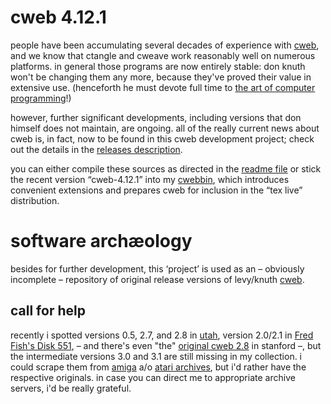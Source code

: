 # cweb 4.12.1

people have been accumulating several decades of experience with
[cweb](http://www-cs-faculty.stanford.edu/~uno/cweb.html), and we know that
ctangle and cweave work reasonably well on numerous platforms. in general those
programs are now entirely stable: don knuth won't be changing them any more,
because they've proved their value in extensive use.  (henceforth he must
devote full time to
[the art of computer programming](https://www-cs-faculty.stanford.edu/~knuth/taocp.html)!)

however, further significant developments, including versions that don himself
does not maintain, are ongoing. all of the really current news about cweb is,
in fact, now to be found in this cweb development project; check out the
details in the
[releases description](https://github.com/ascherer/cweb/releases).

you can either compile these sources as directed in the
[readme file](README) or stick the recent version “cweb-4.12.1” into my
[cwebbin](https://github.com/ascherer/cwebbin), which introduces convenient
extensions and prepares cweb for inclusion in the “tex live” distribution.

# software archæology

besides for further development, this ‘project’ is used as an – obviously
incomplete – repository of original release versions of levy/knuth
[cweb](http://www-cs-faculty.stanford.edu/~uno/cweb.html).

## call for help

recently i spotted versions 0.5, 2.7, and 2.8 in
[utah](http://ftp.math.utah.edu/pub/tex/pub/cweb/),
version 2.0/2.1 in
[Fred Fish's Disk 551](https://ftp.funet.fi/pub/amiga/fish/501-600/ff551/),
– and there's even "the"
[original cweb 2.8](http://ftp.cs.stanford.edu/pub/cweb2.8) in stanford –, but
the intermediate versions 3.0 and 3.1 are still missing in my collection. i
could scrape them from
[amiga](http://aminet.net/search?query=cweb)
a/o [atari
archives](http://ftp.cstug.cz/pub/CTAN/systems/atari/lindner-tex/cweb-3.0-1.2.zoo),
but i'd rather have the respective originals. in case you can direct me to
appropriate archive servers, i'd be really grateful.
